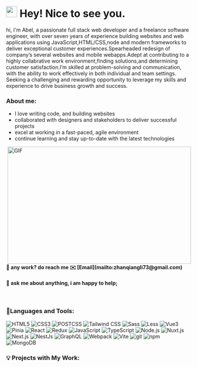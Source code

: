 <h1><img src="https://emojis.slackmojis.com/emojis/images/1531849430/4246/blob-sunglasses.gif?1531849430" width="30"/> Hey! Nice to see you.</h1>

hi, i'm Abel, a passionate full stack web developer and a freelance software engineer, with over seven years of experience building websites and web applications using JavaScript,HTML/CSS,node and modern frameworks to deliver exceptional customer experiences.Spearheaded redesign of company’s several websites and mobile webapps.Adept at contributing to a highly collabrative work environment,finding solutions,and determining customer satisfaction.I’m skilled at problem-solving and communication, with the ability to work effectively in both individual and team settings. Seeking a challenging and rewarding opportunity to leverage my skills and experience to drive business growth and success.

### About me:

- I love writing code, and building websites
- collaborated with designers and stakeholders to deliver successful projects
- excel at working in a fast-paced, agile environment
- continue learning and stay up-to-date with the latest technologies

<img align="right" alt="GIF" src="https://github.com/abhisheknaiidu/abhisheknaiidu/blob/master/code.gif?raw=true" width="500" height="320" />

<br/>
<br/>

  
 <h4>💼 any work? do reach me ✉️ [Email](mailto:zhanqiangli73@gmail.com)</h4>
 <h4>💬 ask me about anything, i am happy to help;</h4>
<br/>

### 📝Languages and Tools:  
<p>
  <img alt="HTML5" src="https://img.shields.io/badge/-HTML5-8DD6F9?style=flat-square&logo=html5&logoColor=white" /> 
  <img alt="CSS3" src="https://img.shields.io/badge/-CSS3-45b8d8?style=flat-square&logo=css3&logoColor=white" />
  <img alt="POSTCSS" src="https://img.shields.io/badge/-PostCSS-45b8d8?style=flat-square&logo=postcss&logoColor=white" />
  <img alt="Tailwind CSS" src="https://img.shields.io/badge/-Tailwind CSS-45b8d8?style=flat-square&logo=tailwindcss&logoColor=white" />
   <img alt="Sass" src="https://img.shields.io/badge/-Sass-46a2f1?style=flat-square&logo=sass&logoColor=white" />
   <img alt="Less" src="https://img.shields.io/badge/-Less-46a2f1?style=flat-square&logo=less&logoColor=white" />
  <img alt="Vue3" src="https://img.shields.io/badge/-Vue3-2088FF?style=flat-square&logo=vuedotjs&logoColor=white" />
  <img alt="Pinia" src="https://img.shields.io/badge/-Pinia-2088FF?style=flat-square&logo=vuedotjs&logoColor=white" />
  <img alt="React" src="https://img.shields.io/badge/-React-1a73e8?style=flat-square&logo=react&logoColor=white" />
  <img alt="Redux" src="https://img.shields.io/badge/-Redux-1a73e8?style=flat-square&logo=redux&logoColor=white" />
   <img alt="JavaScript" src="https://img.shields.io/badge/-JavaScript-007ACC?style=flat-square&logo=javascript&logoColor=white" />
   <img alt="TypeScript" src="https://img.shields.io/badge/-TypeScript-007ACC?style=flat-square&logo=typescript&logoColor=white" />
   <img alt="Node.js" src="https://img.shields.io/badge/-Node.js-5849BE?style=flat-square&logo=nodedotjs&logoColor=white" />
   <img alt="Nuxt.js" src="https://img.shields.io/badge/-Nuxt.js-5849BE?style=flat-square&logo=nuxtdotjs&logoColor=white" />
   <img alt="Next.js" src="https://img.shields.io/badge/-Next.js-5849BE?style=flat-square&logo=nextdotjs&logoColor=white" />
   <img alt="NestJs" src="https://img.shields.io/badge/-NestJs-ea2845?style=flat-square&logo=nestjs&logoColor=white" />
  <img alt="GraphQL" src="https://img.shields.io/badge/-GraphQL-311C87?style=flat-square&logo=apollo-graphql&logoColor=white" />
    <img alt="Webpack" src="https://img.shields.io/badge/-Webpack-430098?style=flat-square&logo=webpack&logoColor=white" />
    <img alt="Vite" src="https://img.shields.io/badge/-Vite-430098?style=flat-square&logo=vite&logoColor=white" />
  <img alt="git" src="https://img.shields.io/badge/-Git-F05032?style=flat-square&logo=git&logoColor=white" />
  <img alt="npm" src="https://img.shields.io/badge/-NPM-CB3837?style=flat-square&logo=npm&logoColor=white" />
  <img alt="MongoDB" src="https://img.shields.io/badge/-MongoDB-13aa52?style=flat-square&logo=mongodb&logoColor=white" />
</p>

### 💡 Projects with My Work:

